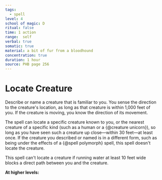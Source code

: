 ```yaml
---
tags:
  - spell
level: 4
school of magic: D
ritual: false
time: 1 action
range:  self
verbal: true
somatic: true
material: a bit of fur from a bloodhound
concentration: true
duration: 1 hour
source: PHB page 256
---
```

# Locate Creature
Describe or name a creature that is familiar to you. You sense the direction to the creature's location, as long as that creature is within 1,000 feet of you. If the creature is moving, you know the direction of its movement.

The spell can locate a specific creature known to you, or the nearest creature of a specific kind (such as a human or a {@creature unicorn}), so long as you have seen such a creature up close—within 30 feet—at least once. If the creature you described or named is in a different form, such as being under the effects of a {@spell polymorph} spell, this spell doesn't locate the creature.

This spell can't locate a creature if running water at least 10 feet wide blocks a direct path between you and the creature.

**At higher levels:** 